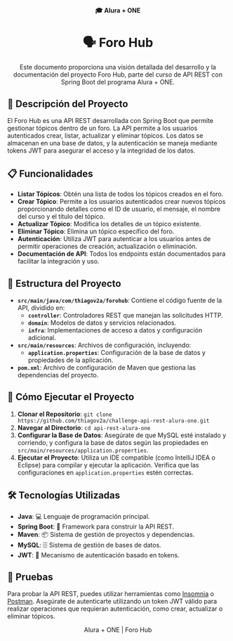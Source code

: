 <h4 align="center">
  🎓 Alura + ONE
</h4>

<h1 align="center">
  🗣️ Foro Hub
</h1>

<p align="center">
  Este documento proporciona una visión detallada del desarrollo y la documentación del proyecto Foro Hub, parte del curso de API REST con Spring Boot del programa Alura + ONE.
</p>

## 📝 Descripción del Proyecto

El Foro Hub es una API REST desarrollada con Spring Boot que permite gestionar tópicos dentro de un foro. La API permite a los usuarios autenticados crear, listar, actualizar y eliminar tópicos. Los datos se almacenan en una base de datos, y la autenticación se maneja mediante tokens JWT para asegurar el acceso y la integridad de los datos.

## 📋 Funcionalidades

- **Listar Tópicos**: Obtén una lista de todos los tópicos creados en el foro.
- **Crear Tópico**: Permite a los usuarios autenticados crear nuevos tópicos proporcionando detalles como el ID de usuario, el mensaje, el nombre del curso y el título del tópico.
- **Actualizar Tópico**: Modifica los detalles de un tópico existente.
- **Eliminar Tópico**: Elimina un tópico específico del foro.
- **Autenticación**: Utiliza JWT para autenticar a los usuarios antes de permitir operaciones de creación, actualización o eliminación.
- **Documentación de API**: Todos los endpoints están documentados para facilitar la integración y uso.

## 📁 Estructura del Proyecto

- **`src/main/java/com/thiagov2a/forohub`**: Contiene el código fuente de la API, dividido en:
  - **`controller`**: Controladores REST que manejan las solicitudes HTTP.
  - **`domain`**: Modelos de datos y servicios relacionados.
  - **`infra`**: Implementaciones de acceso a datos y configuración adicional.
- **`src/main/resources`**: Archivos de configuración, incluyendo:
  - **`application.properties`**: Configuración de la base de datos y propiedades de la aplicación.
- **`pom.xml`**: Archivo de configuración de Maven que gestiona las dependencias del proyecto.

## 🚀 Cómo Ejecutar el Proyecto

1. **Clonar el Repositorio**: `git clone https://github.com/thiagov2a/challenge-api-rest-alura-one.git`
2. **Navegar al Directorio**: `cd api-rest-alura-one`
3. **Configurar la Base de Datos**: Asegúrate de que MySQL esté instalado y corriendo, y configura la base de datos según las propiedades en `src/main/resources/application.properties`.
4. **Ejecutar el Proyecto**: Utiliza un IDE compatible (como IntelliJ IDEA o Eclipse) para compilar y ejecutar la aplicación. Verifica que las configuraciones en `application.properties` estén correctas.

## 🛠 Tecnologías Utilizadas

- **Java**: 💻 Lenguaje de programación principal.
- **Spring Boot**: 🚀 Framework para construir la API REST.
- **Maven**: 📦 Sistema de gestión de proyectos y dependencias.
- **MySQL**: 🗄️ Sistema de gestión de bases de datos.
- **JWT**: 🔐 Mecanismo de autenticación basado en tokens.

## 🔧 Pruebas

Para probar la API REST, puedes utilizar herramientas como [Insomnia](https://insomnia.rest) o [Postman](https://www.postman.com). Asegúrate de autenticarte utilizando un token JWT válido para realizar operaciones que requieran autenticación, como crear, actualizar o eliminar tópicos.

<p align="center">
  Alura + ONE | Foro Hub
</p>
